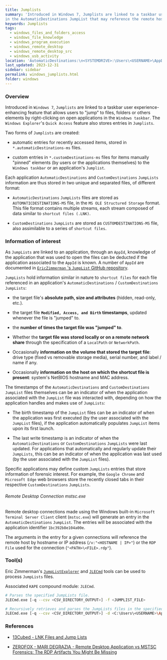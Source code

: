 ```yaml
---
title: Jumplists
summary: 'Introduced in Windows 7, Jumplists are linked to a taskbar user experience-enhancing feature that allows users to "jump" to files, folders or others elements by right-clicking on open applications in the Windows taskbar.\n\nInformation of interest: target file absolute path, size, attributes, and Modified, Access, and Birth timestamps (updated whenever the file is "jumped" to).\n\nRemote desktop connections made using the Windows built-in mstsc.exe client will generate an entry
in the AutomaticDestinations JumpList that may reference the remote host.'
keywords: Jumplists
tags:
  - windows_files_and_folders_access
  - windows_file_knowledge
  - windows_program_execution
  - windows_remote_desktop
  - windows_remote_desktop_src
  - windows_usb_activity
location: 'AutomaticDestinations:\n<SYSTEMDRIVE>:\Users\<USERNAME>\AppData\Roaming\Microsoft\Windows\Recent\AutomaticDestinations\<APP_ID>.automaticDestinations-ms\n\nCustomDestinations:\n<SYSTEMDRIVE>:\Users\<USERNAME>\AppData\Roaming\Microsoft\Windows\Recent\CustomDestinations\<APP_ID>.customDestinations-ms'
last_updated: 2023-12-31
sidebar: sidebar
permalink: windows_jumplists.html
folder: windows
---
```


### Overview

Introduced in `Windows 7`, `Jumplists` are linked to a taskbar user
experience-enhancing feature that allows users to "jump" to files, folders
or others elements by right-clicking on open applications in the `Windows
taskbar`. The `Windows Explorer`'s `Quick Access` feature also stores entries
in `Jumplists`.

Two forms of `Jumplists` are created:

  - automatic entries for recently accessed items, stored in
    `*.automaticDestinations-ms` files.

  - custom entries in `*.customDestinations-ms` files for items manually
    "pinned" elements (by users or the applications themselves) to the
    `Windows taskbar` or an application's `Jumplist`.

Each application `AutomaticDestinations` and `CustomDestinations` `JumpLists`
information are thus stored in two unique and separated files, of different
format:

  - `AutomaticDestinations` `JumpLists` files are stored as
    `AUTOMATICDESTINATIONS-MS` file, in the `MS OLE Structured Storage` format.
    This file format contains multiple streams, each stream composed of data
    similar to `shortcut files (.LNK)`.

  - `CustomDestinations` `JumpLists` are stored as `CUSTOMDESTINATIONS-MS`
    file, also assimilable to a series of `shortcut files`.

### Information of interest

As `JumpLists` are linked to an application, through an `AppId`, knowledge of
the application that was used to open the files can be deducted if the
application associated to the `AppId` is known. A number of `AppId` are
documented in
[`EricZimmerman` 's `JumpList` GitHub repository](https://github.com/EricZimmerman/JumpList/blob/master/JumpList/Resources/AppIDs.txt).

`JumpLists` hold information similar in nature to `shortcut files` for each
file referenced in an application's `AutomaticDestinations` /
`CustomDestinations` `JumpLists`:

  - the target file's **absolute path, size and attributes** (hidden,
    read-only, etc.).

  - the target file **`Modified, Access, and Birth` timestamps**,
    updated whenever the file is "jumped" to.

  - the **number of times the target file was "jumped" to**.

  - Whether the **target file was stored locally or on a remote network share**
    through the specification of a `LocalPath` or `NetworkPath`.

  - Occasionally **information on the volume that stored the target file**:
    drive type (fixed vs removable storage media), serial number, and label /
    name if any.

  - Occasionally **information on the host on which the shortcut file is
    present**: system's NetBIOS hostname and MAC address.

The timestamps of the `AutomaticDestinations` and `CustomDestinations`
`JumpList` files themselves can be an indicator of when the application
associated with the `JumpList` file was interacted with, depending on how the
application handles and makes use of `JumpLists`:

  - The birth timestamp of the `JumpList` files can be an indicator of when the
    application was first executed (by the user associated with the `JumpList`
    files), if the application automatically populates `JumpList` items upon
    its first launch.

  - The last write timestamp is an indicator of when the
    `AutomaticDestinations` or `CustomDestinations` `JumpLists` were last
    updated. For applications that automatically and regularly update their
    `JumpLists`, this can be an indicator of when the application was last
    used (by the user associated with the `JumpList` files).

Specific applications may define custom `JumpLists` entries that store
information of forensic interest. For example, the `Google Chrome` and
`Microsoft Edge` web browsers store the recently closed tabs in their
respective `CustomDestinations` `JumpLists`.

###### Remote Desktop Connection mstsc.exe

Remote desktop connections made using the Windows built-in
`Microsoft Terminal Server Client` client (`mstsc.exe`) will generate an entry
in the `AutomaticDestinations` `JumpList`. The entries will be associated with
the application identifier `1bc392b8e104a00e`.

The arguments in the entry for a given connections will reference the remote
host by hostname or IP address (`/v:"<HOSTNAME | IP>"`) or the `RDP File` used
for the connection (`"<PATH>\<FILE>.rdp"`).

### Tool(s)

Eric Zimmerman's [`JumpListExplorer`](https://f001.backblazeb2.com/file/EricZimmermanTools/net6/JumpListExplorer.zip)
and [`JLECmd`](https://github.com/EricZimmerman/JLECmd) tools can be used to
process `JumpLists` files.

Associated `KAPE` compound module: `JLECmd`.

```bash
# Parses the specified JumpLists file.
JLECmd.exe [-q --csv <CSV_DIRECTORY_OUTPUT>] -f <JUMPLIST_FILE>

# Recursively retrieves and parses the JumpLists files in the specified directory.
JLECmd.exe [-q --csv <CSV_DIRECTORY_OUTPUT>] -d <C:\Users\<USERNAME>\AppData\Roaming\Microsoft\Windows\Recent\ | C:\ | DIRECTORY>
```

### References

  - [13Cubed - LNK Files and Jump Lists](https://www.youtube.com/watch?v=wu4-nREmzGM)

  - [ZEROFOX - MARI DEGRAZIA - Remote Desktop Application vs MSTSC Forensics: The RDP Artifacts You Might Be Missing](https://www.zerofox.com/blog/remote-desktop-application-vs-mstsc-forensics-the-rdp-artifacts-you-might-be-missing/#jump-list-entries)
